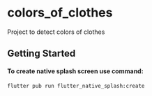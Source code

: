 # colors_of_clothes

Project to detect colors of clothes

## Getting Started

#### To create native splash screen use command:

`flutter pub run flutter_native_splash:create`

